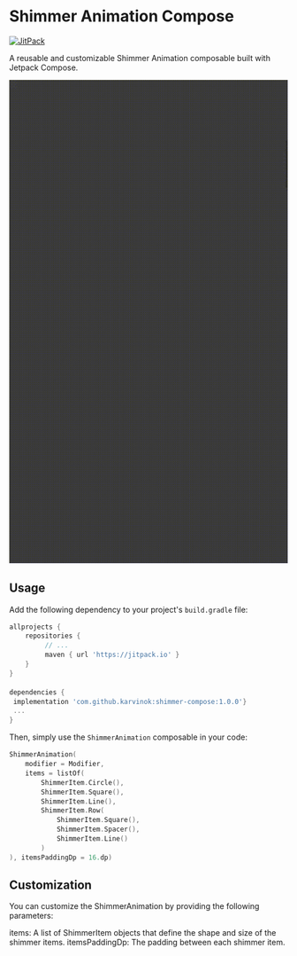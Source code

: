 
# Shimmer Animation Compose 
[![JitPack](https://jitpack.io/v/karvinok/shimmer-compose.svg)](https://jitpack.io/#karvinok/shimmer-compose)

A reusable and customizable Shimmer Animation composable built with Jetpack Compose.

![](https://github.com/karvinok/shimmer-compose/blob/master/example.gif)

## Usage

Add the following dependency to your project's `build.gradle` file:
```groovy  
allprojects {  
    repositories { 
    	 // ... 
    	 maven { url 'https://jitpack.io' }	 
    }
}  
  
dependencies {
 implementation 'com.github.karvinok:shimmer-compose:1.0.0'}  
 ...
}
```  

Then, simply use the `ShimmerAnimation` composable in your code:

```kotlin  
ShimmerAnimation(  
	modifier = Modifier,
	items = listOf(
		ShimmerItem.Circle(),
		ShimmerItem.Square(),
		ShimmerItem.Line(),
		ShimmerItem.Row(
			ShimmerItem.Square(),
			ShimmerItem.Spacer(),
			ShimmerItem.Line()
		)
), itemsPaddingDp = 16.dp)  
```  

## Customization

You can customize the ShimmerAnimation by providing the following parameters:

items: A list of ShimmerItem objects that define the shape and size of the shimmer items.
itemsPaddingDp: The padding between each shimmer item.